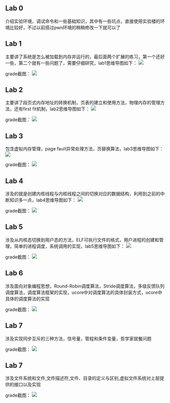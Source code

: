 ## Lab 0

介绍实验环境，调试命令和一些基础知识，其中有一些坑点，直接使用实验楼的环境比较好，不过以前搭过pwn环境的稍稍修改一下就可以了

## Lab 1

主要讲了系统是怎么被加载到内存并运行的，最后面两个扩展的练习，第一个还好一些，第二个就有一些问题了，需要仔细研究，lab1思维导图如下：
![](Picture/lab1.png)

grade截图：
![](Picture/lab1grade.png)

## Lab 2

主要讲了段页式内存地址的转换机制，页表的建立和使用方法，物理内存的管理方法，还有first fit机制，lab2思维导图如下：
![](Picture/lab2.png)

grade截图：
![](Picture/lab2grade.png)

## Lab 3

包含虚拟内存管理，page fault异常处理方法，页替换算法，lab3思维导图如下：
![](Picture/lab3.png)

grade截图：
![](Picture/lab3grade.png)

## Lab 4

涉及的就是创建内核线程与内核线程之间的切换对应的数据结构，利用到之前的中断知识多一点，lab4思维导图如下：
![](Picture/lab4.png)

grade截图：
![](Picture/lab4grade.png)

## Lab 5

涉及从内核态切换到用户态的方法，ELF可执行文件的格式，用户进程的创建和管理，简单的进程调度，系统调用的实现，lab5思维导图如下：
![](Picture/lab5.png)

grade截图：
![](Picture/lab5grade.png)

## Lab 6

涉及面向对象编程思想，Round-Robin调度算法，Stride调度算法，多级反馈队列调度算法，调度算法框架的实现，ucore中对调度算法的具体封装方式，ucore中具体的调度算法的实现

grade截图：
![](Picture/lab6grade.png)

## Lab 7

涉及实现同步互斥的三种方法，信号量，管程和条件变量，哲学家就餐问题

grade截图：
![](Picture/lab8grade.png)

## Lab 7

涉及文件系统和文件,文件描述符,文件、目录的定义与区别,虚拟文件系统对上层提供的接口以及实现

grade截图：
![](Picture/lab8grade.png)